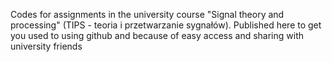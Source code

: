 Codes for assignments in the university course "Signal theory and processing" (TIPS - teoria i przetwarzanie sygnałów). Published here to get you used to using github and because of easy access and sharing with university friends
